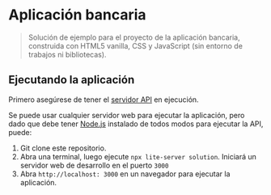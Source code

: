 # Aplicación bancaria

> Solución de ejemplo para el proyecto de la aplicación bancaria, construida con HTML5 vanilla, CSS y JavaScript (sin entorno de trabajos ni bibliotecas).

## Ejecutando la aplicación

Primero asegúrese de tener el [servidor API](../api/README.md) en ejecución.

Se puede usar cualquier servidor web para ejecutar la aplicación, pero dado que debe tener [Node.js](https://nodejs.org) instalado de todos modos para ejecutar la API, puede:

1. Git clone este repositorio.
2. Abra una terminal, luego ejecute `npx lite-server solution`. Iniciará un servidor web de desarrollo en el puerto `3000`
3. Abra `http://localhost: 3000` en un navegador para ejecutar la aplicación.
